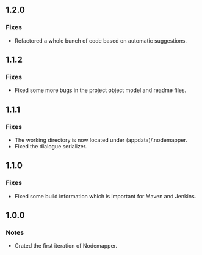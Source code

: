 1.2.0
-----

### Fixes
* Refactored a whole bunch of code based on automatic suggestions.

1.1.2
-----

### Fixes
* Fixed some more bugs in the project object model and readme files.

1.1.1
-----

### Fixes
* The working directory is now located under (appdata)/.nodemapper.
* Fixed the dialogue serializer.

1.1.0
-----

### Fixes
* Fixed some build information which is important for Maven and Jenkins.

1.0.0
-----

### Notes
* Crated the first iteration of Nodemapper.
